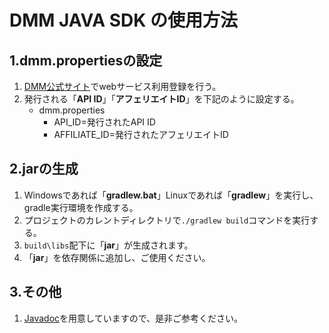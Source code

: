 # DMM JAVA SDK の使用方法
## 1.dmm.propertiesの設定
1. [DMM公式サイト](https://affiliate.dmm.com/api/)でwebサービス利用登録を行う。
1. 発行される「**API ID**」「**アフェリエイトID**」を下記のように設定する。
    - dmm.properties
      - API_ID=発行されたAPI ID
      - AFFILIATE_ID=発行されたアフェリエイトID  
 
 ## 2.jarの生成
 1. Windowsであれば「**gradlew.bat**」Linuxであれば「**gradlew**」を実行し、gradle実行環境を作成する。
 1. プロジェクトのカレントディレクトリで`./gradlew build`コマンドを実行する。
 1. `build\libs`配下に「**jar**」が生成されます。
 1. 「**jar**」を依存関係に追加し、ご使用ください。
 
 ## 3.その他
 1. [Javadoc](https://r-fujiyama.github.io/dmm-java-sdk/)を用意していますので、是非ご参考ください。